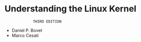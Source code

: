Understanding the Linux Kernel
==============================

                 THIRD EDITION

- Daniel P. Bovet
- Marco Cesati
